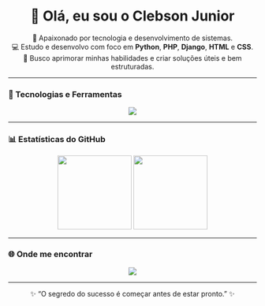 <!-- 👋 Apresentação -->
<h1 align="center">👋 Olá, eu sou o Clebson Junior</h1>

<p align="center">
  🚀 Apaixonado por tecnologia e desenvolvimento de sistemas.<br>
  💻 Estudo e desenvolvo com foco em <b>Python</b>, <b>PHP</b>, <b>Django</b>, <b>HTML</b> e <b>CSS</b>.<br>
  🎯 Busco aprimorar minhas habilidades e criar soluções úteis e bem estruturadas.
</p>

---

<!-- 🧰 Tecnologias -->
### 🧰 Tecnologias e Ferramentas

<p align="center">
  <img src="https://skillicons.dev/icons?i=python,php,django,html,css,git,github,vscode" />
</p>

---

<!-- 📈 Estatísticas -->
### 📊 Estatísticas do GitHub

<p align="center">
  <img height="150em" src="https://github-readme-stats.vercel.app/api?username=Clebson1094&show_icons=true&theme=tokyonight" />
  <img height="150em" src="https://github-readme-stats.vercel.app/api/top-langs/?username=Clebson1094&layout=compact&theme=tokyonight" />
</p>

---

<!-- 🌐 Contato -->
### 🌐 Onde me encontrar

<p align="center">
  <a href="https://www.linkedin.com/in/clebson-junior-6204a526a/" target="_blank">
    <img src="https://img.shields.io/badge/LinkedIn-0077B5?style=for-the-badge&logo=linkedin&logoColor=white" />
  </a>
</p>

---

<p align="center">✨ “O segredo do sucesso é começar antes de estar pronto.” ✨</p>
